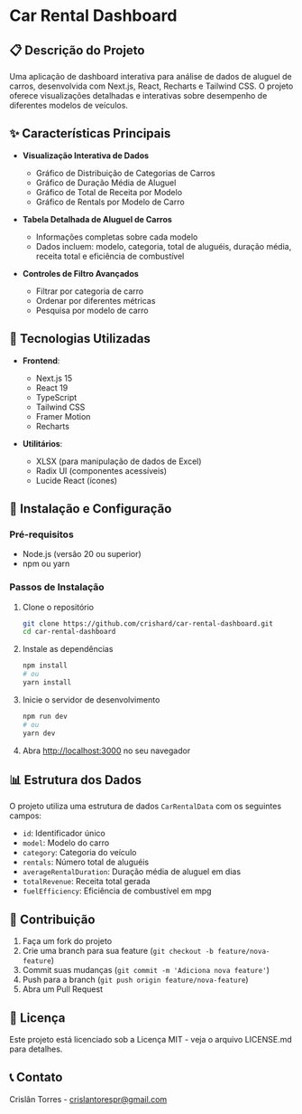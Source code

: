 # Car Rental Dashboard

## 📋 Descrição do Projeto

Uma aplicação de dashboard interativa para análise de dados de aluguel de carros, desenvolvida com Next.js, React, Recharts e Tailwind CSS. O projeto oferece visualizações detalhadas e interativas sobre desempenho de diferentes modelos de veículos.

## ✨ Características Principais

- **Visualização Interativa de Dados**
  - Gráfico de Distribuição de Categorias de Carros
  - Gráfico de Duração Média de Aluguel
  - Gráfico de Total de Receita por Modelo
  - Gráfico de Rentals por Modelo de Carro

- **Tabela Detalhada de Aluguel de Carros**
  - Informações completas sobre cada modelo
  - Dados incluem: modelo, categoria, total de aluguéis, duração média, receita total e eficiência de combustível

- **Controles de Filtro Avançados**
  - Filtrar por categoria de carro
  - Ordenar por diferentes métricas
  - Pesquisa por modelo de carro

## 🚀 Tecnologias Utilizadas

- **Frontend**:
  - Next.js 15
  - React 19
  - TypeScript
  - Tailwind CSS
  - Framer Motion
  - Recharts

- **Utilitários**:
  - XLSX (para manipulação de dados de Excel)
  - Radix UI (componentes acessíveis)
  - Lucide React (ícones)

## 🔧 Instalação e Configuração

### Pré-requisitos

- Node.js (versão 20 ou superior)
- npm ou yarn

### Passos de Instalação

1. Clone o repositório

   ```bash
   git clone https://github.com/crishard/car-rental-dashboard.git
   cd car-rental-dashboard
   ```

2. Instale as dependências

   ```bash
   npm install
   # ou
   yarn install
   ```

3. Inicie o servidor de desenvolvimento

   ```bash
   npm run dev
   # ou
   yarn dev
   ```

4. Abra [http://localhost:3000](http://localhost:3000) no seu navegador

## 📊 Estrutura dos Dados

O projeto utiliza uma estrutura de dados `CarRentalData` com os seguintes campos:

- `id`: Identificador único
- `model`: Modelo do carro
- `category`: Categoria do veículo
- `rentals`: Número total de aluguéis
- `averageRentalDuration`: Duração média de aluguel em dias
- `totalRevenue`: Receita total gerada
- `fuelEfficiency`: Eficiência de combustível em mpg

## 🤝 Contribuição

1. Faça um fork do projeto
2. Crie uma branch para sua feature (`git checkout -b feature/nova-feature`)
3. Commit suas mudanças (`git commit -m 'Adiciona nova feature'`)
4. Push para a branch (`git push origin feature/nova-feature`)
5. Abra um Pull Request

## 📄 Licença

Este projeto está licenciado sob a Licença MIT - veja o arquivo LICENSE.md para detalhes.

## 📞 Contato

Crislân Torres - <crislantorespr@gmail.com>
